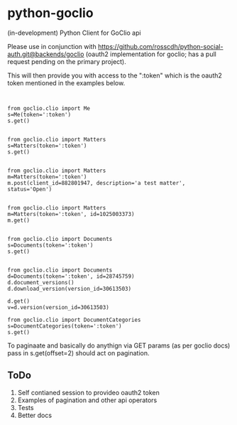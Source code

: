 python-goclio
=============

(in-development) Python Client for GoClio api

Please use in conjunction with https://github.com/rosscdh/python-social-auth.git@backends/goclio (oauth2 implementation for goclio; has a pull request pending on the primary project).

This will then provide you with access to the ":token" which is the oauth2 token mentioned in the examples below.

```


from goclio.clio import Me
s=Me(token=':token')
s.get()


from goclio.clio import Matters
s=Matters(token=':token')
s.get()


from goclio.clio import Matters
m=Matters(token=':token')
m.post(client_id=882801947, description='a test matter', status='Open')


from goclio.clio import Matters
m=Matters(token=':token', id=1025003373)
m.get()


from goclio.clio import Documents
s=Documents(token=':token')
s.get()


from goclio.clio import Documents
d=Documents(token=':token', id=28745759)
d.document_versions()
d.download_version(version_id=30613503)

d.get()
v=d.version(version_id=30613503)

from goclio.clio import DocumentCategories
s=DocumentCategories(token=':token')
s.get()
```

To paginaate and basically do anythign via GET params (as per goclio docs) pass in s.get(offset=2) should act on pagination.


ToDo
----

1. Self contianed session to provideo oauth2 token
2. Examples of pagination and other api operators
3. Tests
4. Better docs
